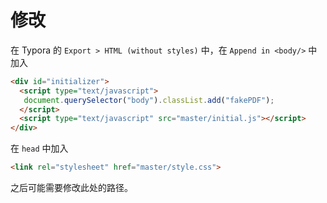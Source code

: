 # 修改

在 Typora 的 `Export > HTML (without styles)` 中，在 `Append in <body/>` 中加入

```HTML
<div id="initializer">
  <script type="text/javascript">
   document.querySelector("body").classList.add("fakePDF");
  </script>
  <script type="text/javascript" src="master/initial.js"></script>
</div>
```

在 `head` 中加入

```HTML
<link rel="stylesheet" href="master/style.css">
```

之后可能需要修改此处的路径。
